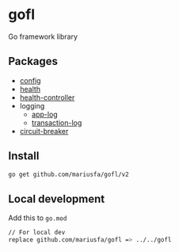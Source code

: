 # gofl
Go framework library

## Packages
- [config](./config/README.md)
- [health](./health/README.md)
- [health-controller](./health-controller/README.md)
- logging
    - [app-log](./logging/app-log/README.md)
    - [transaction-log](./logging/transaction-log/README.md)
- [circuit-breaker](./circuit-breaker/README.md)


## Install 
```bash
go get github.com/mariusfa/gofl/v2
```

## Local development
Add this to `go.mod`
```bash
// For local dev
replace github.com/mariusfa/gofl => ../../gofl
```

